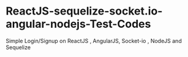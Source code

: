 # ReactJS-sequelize-socket.io-angular-nodejs-Test-Codes
Simple Login/Signup on ReactJS , AngularJS, Socket-io , NodeJS and Sequelize
